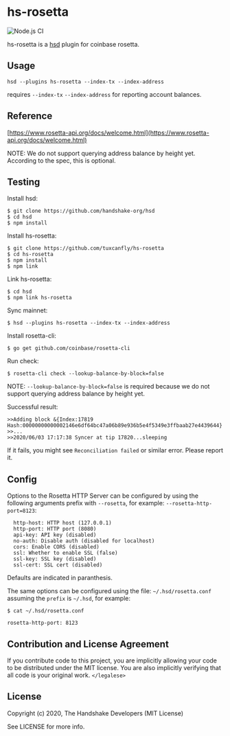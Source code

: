 # hs-rosetta

![Node.js CI](https://github.com/handshake-org/hs-rosetta/workflows/Node.js%20CI/badge.svg)

hs-rosetta is a [hsd][hsd] plugin for coinbase rosetta.

## Usage

    hsd --plugins hs-rosetta --index-tx --index-address

requires `--index-tx` `--index-address` for reporting account balances.

## Reference

[https://www.rosetta-api.org/docs/welcome.html](https://www.rosetta-api.org/docs/welcome.html)

NOTE: We do not support querying address balance by height yet. According to
the spec, this is optional.

## Testing

Install hsd:

    $ git clone https://github.com/handshake-org/hsd
    $ cd hsd
    $ npm install

Install hs-rosetta:

    $ git clone https://github.com/tuxcanfly/hs-rosetta
    $ cd hs-rosetta
    $ npm install
    $ npm link

Link hs-rosetta:

    $ cd hsd
    $ npm link hs-rosetta

Sync mainnet:

    $ hsd --plugins hs-rosetta --index-tx --index-address

Install rosetta-cli:

    $ go get github.com/coinbase/rosetta-cli

Run check:

    $ rosetta-cli check --lookup-balance-by-block=false

NOTE: `--lookup-balance-by-block=false` is required because we do not support
querying address balance by height yet.

Successful result:

    >>Adding block &{Index:17819 Hash:00000000000002146e6df64bc47a06b89e936b5e4f5349e3ffbaab27e4439644}
    >>...
    >>2020/06/03 17:17:38 Syncer at tip 17820...sleeping

If it fails, you might see `Reconciliation failed` or similar error. Please
report it.

## Config

Options to the Rosetta HTTP Server can be configured by using the following
arguments prefix with `--rosetta`, for example: `--rosetta-http-port=8123`:

      http-host: HTTP host (127.0.0.1)
      http-port: HTTP port (8080)
      api-key: API key (disabled)
      no-auth: Disable auth (disabled for localhost)
      cors: Enable CORS (disabled)
      ssl: Whether to enable SSL (false)
      ssl-key: SSL key (disabled)
      ssl-cert: SSL cert (disabled)

Defaults are indicated in paranthesis.

The same options can be configured using the file: `~/.hsd/rosetta.conf`
assuming the `prefix` is `~/.hsd`, for example:

    $ cat ~/.hsd/rosetta.conf

    rosetta-http-port: 8123

## Contribution and License Agreement

If you contribute code to this project, you are implicitly allowing your code
to be distributed under the MIT license. You are also implicitly verifying that
all code is your original work. `</legalese>`

## License

Copyright (c) 2020, The Handshake Developers (MIT License)

See LICENSE for more info.

[hsd]: https://github.com/handshake-org/hsd
